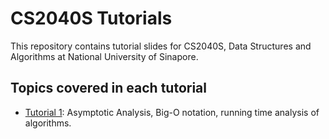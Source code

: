 # CS2040S Tutorials

This repository contains tutorial slides for CS2040S, Data Structures and Algorithms at National University of Sinapore.

## Topics covered in each tutorial

- [Tutorial 1](./t1.pdf): Asymptotic Analysis, Big-O notation, running time analysis of algorithms.